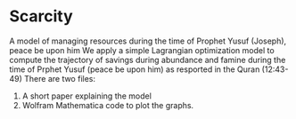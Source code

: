 # Scarcity
A model of managing resources during the time of Prophet Yusuf (Joseph), peace be upon him
We apply a simple Lagrangian optimization model to compute the trajectory of savings during abundance and famine during the time of Prphet Yusuf (peace be upon him) as resported in the Quran (12:43-49)
There are two files:
1. A short paper explaining the model
2. Wolfram Mathematica code to plot the graphs. 
